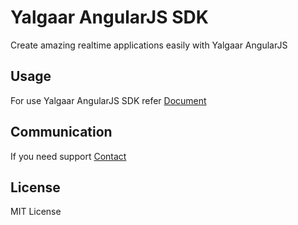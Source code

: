 # Yalgaar AngularJS SDK
Create amazing realtime applications easily with Yalgaar AngularJS
## Usage
For use Yalgaar AngularJS SDK refer [Document](https://www.yalgaar.io/documentation/angularjs-api)
## Communication
If you need support [Contact](https://www.yalgaar.io/contact-us)
## License
MIT License

